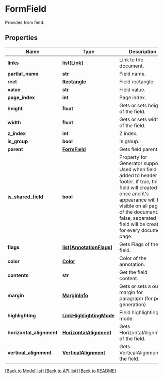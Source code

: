 ﻿# FormField
Provides form field.

## Properties
Name | Type | Description | Notes
------------ | ------------- | ------------- | -------------
**links** | [**list[Link]**](Link.md) | Link to the document. | [optional] 
**partial_name** | **str** | Field name. | [optional] 
**rect** | [**Rectangle**](Rectangle.md) | Field rectangle. | [optional] 
**value** | **str** | Field value. | [optional] 
**page_index** | **int** | Page index. | 
**height** | **float** | Gets or sets height of the field. | [optional] 
**width** | **float** | Gets or sets width of the field. | [optional] 
**z_index** | **int** | Z index. | [optional] 
**is_group** | **bool** | Is group. | 
**parent** | [**FormField**](FormField.md) | Gets field parent. | [optional] 
**is_shared_field** | **bool** | Property for Generator support. Used when field is added to header or footer. If true, this field will created once and it&#39;s appearance will be visible on all pages of the document. If false, separated field will be created for every document page. | [optional] 
**flags** | [**list[AnnotationFlags]**](AnnotationFlags.md) | Gets Flags of the field. | [optional] 
**color** | [**Color**](Color.md) | Color of the annotation. | [optional] 
**contents** | **str** | Get the field content. | [optional] 
**margin** | [**MarginInfo**](MarginInfo.md) | Gets or sets a outer margin for paragraph (for pdf generation) | [optional] 
**highlighting** | [**LinkHighlightingMode**](LinkHighlightingMode.md) | Field highlighting mode. | [optional] 
**horizontal_alignment** | [**HorizontalAlignment**](HorizontalAlignment.md) | Gets HorizontalAlignment of the field. | [optional] 
**vertical_alignment** | [**VerticalAlignment**](VerticalAlignment.md) | Gets VerticalAlignment of the field. | [optional] 

[[Back to Model list]](../README.md#documentation-for-models) [[Back to API list]](../README.md#documentation-for-api-endpoints) [[Back to README]](../README.md)


